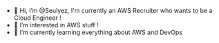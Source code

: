 - 👋 Hi, I’m @Seulyez, I'm currently an AWS Recruiter who wants to be a Cloud Engineer !
- 👀 I’m interested in AWS stuff !
- 🌱 I’m currently learning everything about AWS and DevOps

<!---
Seulyez/Seulyez is a ✨ special ✨ repository because its `README.md` (this file) appears on your GitHub profile.
You can click the Preview link to take a look at your changes.
--->
